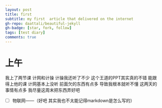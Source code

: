 ```yaml
---
layout: post
title: first
subtitle: my first  article that delivered on the internet
gh-repo: daattali/beautiful-jekyll
gh-badge: [star, fork, follow]
tags: [test diary]
comments: true
---
```


# 上午
我上了两节课 计网和计操 
计操我还听了不少 这个王道的PPT其实真的不错
能跟得上他的课
计网基本上没听
前面欠的东西有点多 导致我根本就听不懂
这两天的事情有点多 我尽量这周末把东西弄好吧
- [ ] 物联网——（好吧 其实我也不太能记得markdown是怎么写的）
